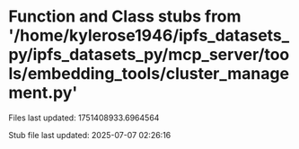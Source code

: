 # Function and Class stubs from '/home/kylerose1946/ipfs_datasets_py/ipfs_datasets_py/mcp_server/tools/embedding_tools/cluster_management.py'

Files last updated: 1751408933.6964564

Stub file last updated: 2025-07-07 02:26:16
